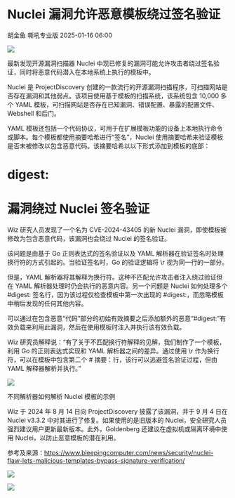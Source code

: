 #  Nuclei 漏洞允许恶意模板绕过签名验证   
胡金鱼  嘶吼专业版   2025-01-16 06:00  
  
![](https://mmbiz.qpic.cn/mmbiz_gif/wpkib3J60o297rwgIksvLibPOwR24tqI8dGRUah80YoBLjTBJgws2n0ibdvfvv3CCm0MIOHTAgKicmOB4UHUJ1hH5g/640?wx_fmt=gif "")  
  
最新发现开源漏洞扫描器 Nuclei 中现已修复的漏洞可能允许攻击者绕过签名验证，同时将恶意代码潜入在本地系统上执行的模板中。  
  
Nuclei 是 ProjectDiscovery 创建的一款流行的开源漏洞扫描程序，可扫描网站是否存在漏洞和其他弱点。该项目使用基于模板的扫描系统，该系统包含 10,000 多个 YAML 模板，可扫描网站是否存在已知漏洞、错误配置、暴露的配置文件、Webshell 和后门。  
  
YAML 模板还包括一个代码协议，可用于在扩展模板功能的设备上本地执行命令或脚本。每个模板都使用摘要哈希进行“签名”，Nuclei 使用摘要哈希来验证模板是否未被修改以包含恶意代码。该摘要哈希以以下形式添加到模板的底部：  
  
# digest:  
# 漏洞绕过 Nuclei 签名验证  
  
Wiz 研究人员发现了一个名为 CVE-2024-43405 的新 Nuclei 漏洞，即使模板被修改为包含恶意代码，该漏洞也会绕过 Nuclei 的签名验证。  
  
该问题是由基于 Go 正则表达式的签名验证以及 YAML 解析器在验证签名时处理换行符的方式引起的。当验证签名时，Go 的验证逻辑将 \r 视为同一行的一部分。  
  
但是，YAML 解析器将其解释为换行符。这种不匹配允许攻击者注入绕过验证但在 YAML 解析器处理时仍会执行的恶意内容。另一个问题是 Nuclei 如何处理多个 #digest: 签名行，因为该过程仅检查模板中第一次出现的 #digest:，而忽略模板中稍后发现的任何其他内容。  
  
可以通过在包含恶意“代码”部分的初始有效摘要之后添加额外的恶意“#digest:”有效负载来利用此漏洞，然后在使用模板时注入并执行该有效负载。  
  
Wiz 研究员解释说：“有了关于不匹配换行符解释的见解，我们制作了一个模板，利用 Go 的正则表达式实现和 YAML 解析器之间的差异。通过使用 \r 作为换行符，可以在模板中包含第二个 # 摘要：行，该行可以逃避签名验证过程，但由 YAML 解释器解析并执行。”  
  
![](https://mmbiz.qpic.cn/sz_mmbiz_png/wpkib3J60o29Sgp8iaMCnhMqNv8BTEu3YEoUDMVoxrhiaTEFFMdER6PF3FMwk4sic0rJX1A7U0JQreMRibvhNYJ2Lwg/640?wx_fmt=png&from=appmsg "")  
  
不同解析器如何解析 Nuclei 模板的示例  
  
Wiz 于 2024 年 8 月 14 日向 ProjectDiscovery 披露了该漏洞，并于 9 月 4 日在 Nuclei v3.3.2 中对其进行了修复。如果使用的是旧版本的 Nuclei，安全研究人员强烈建议用户更新最新版本。此外，Goldenberg 还建议在虚拟机或隔离环境中使用 Nuclei，以防止恶意模板的潜在利用。  
  
参考及来源：https://www.bleepingcomputer.com/news/security/nuclei-flaw-lets-malicious-templates-bypass-signature-verification/  
  
![](https://mmbiz.qpic.cn/sz_mmbiz_png/wpkib3J60o29Sgp8iaMCnhMqNv8BTEu3YEByZv6dvZn9uYntTnnByzSh05ticBicnHNj4s7FWN4rtdfQJ7qcrK0fRA/640?wx_fmt=png&from=appmsg "")  
  
![](https://mmbiz.qpic.cn/sz_mmbiz_png/wpkib3J60o29Sgp8iaMCnhMqNv8BTEu3YEgdyCQWibVr37Sab1hE5Z1ibjsOBNErRwpy4fJJTlPPN9xT4DCHJIy58Q/640?wx_fmt=png&from=appmsg "")  
  
  
